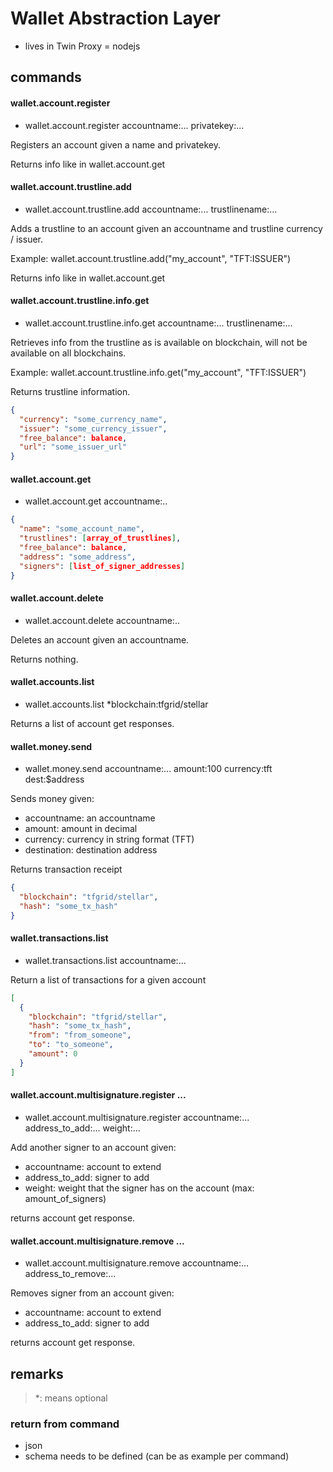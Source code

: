 # Wallet Abstraction Layer

- lives in Twin Proxy = nodejs

## commands

#### wallet.account.register

- wallet.account.register accountname:... privatekey:...

Registers an account given a name and privatekey.

Returns info like in wallet.account.get

#### wallet.account.trustline.add

- wallet.account.trustline.add accountname:... trustlinename:...

Adds a trustline to an account given an accountname and trustline currency / issuer.

Example: wallet.account.trustline.add("my_account", "TFT:ISSUER")

Returns info like in wallet.account.get

#### wallet.account.trustline.info.get

- wallet.account.trustline.info.get accountname:... trustlinename:...

Retrieves info from the trustline as is available on blockchain, will not be available on all blockchains.

Example: wallet.account.trustline.info.get("my_account", "TFT:ISSUER")

Returns trustline information.

```json
{
  "currency": "some_currency_name",
  "issuer": "some_currency_issuer",
  "free_balance": balance,
  "url": "some_issuer_url"
}
```

#### wallet.account.get

- wallet.account.get accountname:..

```json
{
  "name": "some_account_name",
  "trustlines": [array_of_trustlines],
  "free_balance": balance,
  "address": "some_address",
  "signers": [list_of_signer_addresses]
}
```

#### wallet.account.delete

- wallet.account.delete accountname:..

Deletes an account given an accountname.

Returns nothing.

#### wallet.accounts.list

- wallet.accounts.list \*blockchain:tfgrid/stellar

Returns a list of account get responses.

#### wallet.money.send

- wallet.money.send accountname:... amount:100 currency:tft dest:$address

Sends money given:

- accountname: an accountname
- amount: amount in decimal
- currency: currency in string format (TFT)
- destination: destination address

Returns transaction receipt

```json
{
  "blockchain": "tfgrid/stellar",
  "hash": "some_tx_hash"
}
```

#### wallet.transactions.list

- wallet.transactions.list accountname:...

Return a list of transactions for a given account

```json
[
  {
    "blockchain": "tfgrid/stellar",
    "hash": "some_tx_hash",
    "from": "from_someone",
    "to": "to_someone",
    "amount": 0
  }
]
```

#### wallet.account.multisignature.register ...

- wallet.account.multisignature.register accountname:... address_to_add:... weight:...

Add another signer to an account given:

- accountname: account to extend
- address_to_add: signer to add
- weight: weight that the signer has on the account (max: amount_of_signers)

returns account get response.

#### wallet.account.multisignature.remove ...

- wallet.account.multisignature.remove accountname:... address_to_remove:...

Removes signer from an account given:

- accountname: account to extend
- address_to_add: signer to add

returns account get response.

## remarks

> \*: means optional

### return from command

- json
- schema needs to be defined (can be as example per command)